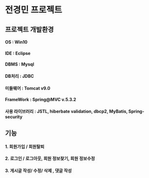 # 전경민 프로젝트

## 프로젝트 개발환경
#### OS : Win10
#### IDE : Eclipse
#### DBMS : Mysql
#### DB처리 : JDBC
#### 미들웨어 : Tomcat v9.0
#### FrameWork : Spring@MVC v.5.3.2
#### 사용 라이브러리 : JSTL, hiberbate validation, dbcp2, MyBatis, Spring-security


## 기능
#### 1. 회원가입 / 회원탈퇴
#### 2. 로그인 / 로그아웃, 회원 정보찾기, 회원 정보수정
#### 3. 게시글 작성/ 수정/ 삭제 , 댓글 작성






